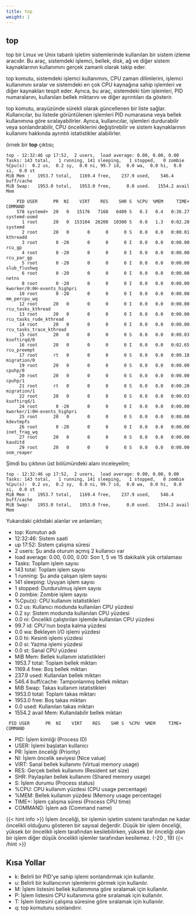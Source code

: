 ```yaml
---
title: top
weight: 1
---
```


## top

top bir Linux ve Unix tabanlı işletim sistemlerinde kullanılan bir sistem izleme aracıdır. 
Bu araç, sistemdeki işlemci, bellek, disk, ağ ve diğer sistem kaynaklarının kullanımını gerçek zamanlı olarak takip eder.

top komutu, sistemdeki işlemci kullanımını, CPU zaman dilimlerini, işlemci kullanımını sıralar ve sistemdeki en çok CPU kaynağına sahip işlemleri ve diğer kaynakları tespit eder. Ayrıca, bu araç, sistemdeki tüm işlemleri, PID numaralarını, kullanılan bellek miktarını ve diğer ayrıntıları da gösterir.

top komutu, arayüzünde sürekli olarak güncellenen bir liste sağlar. Kullanıcılar, bu listede görüntülenen işlemleri PID numarasına veya bellek kullanımına göre sıralayabilirler. Ayrıca, kullanıcılar, işlemleri durdurabilir veya sonlandırabilir, CPU önceliklerini değiştirebilir ve sistem kaynaklarının kullanımı hakkında ayrıntılı istatistikler alabilirler.

örnek bir **top** çıktısı;

```tlp
top - 12:32:46 up 17:52,  2 users,  load average: 0.00, 0.00, 0.00
Tasks: 143 total,   1 running, 141 sleeping,   1 stopped,   0 zombie
%Cpu(s):  0.2 us,  0.2 sy,  0.0 ni, 99.7 id,  0.0 wa,  0.0 hi,  0.0 si,  0.0 st
MiB Mem :   1953.7 total,   1169.4 free,    237.9 used,    546.4 buff/cache
MiB Swap:   1953.0 total,   1953.0 free,      0.0 used.   1554.2 avail Mem 

    PID USER      PR  NI    VIRT    RES    SHR S  %CPU  %MEM     TIME+ COMMAND                                                                                              
    578 systemd+  20   0   15176   7168   6400 S   0.3   0.4   0:36.27 systemd-oomd                                                                                         
      1 root      20   0  153104  26208  10300 S   0.0   1.3   0:02.20 systemd                                                                                              
      2 root      20   0       0      0      0 S   0.0   0.0   0:00.01 kthreadd                                                                                             
      3 root       0 -20       0      0      0 I   0.0   0.0   0:00.00 rcu_gp                                                                                               
      4 root       0 -20       0      0      0 I   0.0   0.0   0:00.00 rcu_par_gp                                                                                           
      5 root       0 -20       0      0      0 I   0.0   0.0   0:00.00 slub_flushwq                                                                                         
      6 root       0 -20       0      0      0 I   0.0   0.0   0:00.00 netns                                                                                                
      8 root       0 -20       0      0      0 I   0.0   0.0   0:00.00 kworker/0:0H-events_highpri                                                                          
     10 root       0 -20       0      0      0 I   0.0   0.0   0:00.00 mm_percpu_wq                                                                                         
     12 root      20   0       0      0      0 I   0.0   0.0   0:00.00 rcu_tasks_kthread                                                                                    
     13 root      20   0       0      0      0 I   0.0   0.0   0:00.00 rcu_tasks_rude_kthread                                                                               
     14 root      20   0       0      0      0 I   0.0   0.0   0:00.00 rcu_tasks_trace_kthread                                                                              
     15 root      20   0       0      0      0 S   0.0   0.0   0:00.03 ksoftirqd/0                                                                                          
     16 root      20   0       0      0      0 I   0.0   0.0   0:02.65 rcu_preempt                                                                                          
     17 root      rt   0       0      0      0 S   0.0   0.0   0:00.18 migration/0                                                                                          
     19 root      20   0       0      0      0 S   0.0   0.0   0:00.00 cpuhp/0                                                                                              
     20 root      20   0       0      0      0 S   0.0   0.0   0:00.00 cpuhp/1                                                                                              
     21 root      rt   0       0      0      0 S   0.0   0.0   0:00.20 migration/1                                                                                          
     22 root      20   0       0      0      0 S   0.0   0.0   0:00.03 ksoftirqd/1                                                                                          
     24 root       0 -20       0      0      0 I   0.0   0.0   0:00.00 kworker/1:0H-events_highpri                                                                          
     25 root      20   0       0      0      0 S   0.0   0.0   0:00.00 kdevtmpfs                                                                                            
     26 root       0 -20       0      0      0 I   0.0   0.0   0:00.00 inet_frag_wq                                                                                         
     27 root      20   0       0      0      0 S   0.0   0.0   0:00.00 kauditd                                                                                              
     29 root      20   0       0      0      0 S   0.0   0.0   0:00.00 oom_reaper  
```

Şimdi bu çıktının üst bölümündeki alanı inceleyelim;

```tlp
top - 12:32:46 up 17:52,  2 users,  load average: 0.00, 0.00, 0.00
Tasks: 143 total,   1 running, 141 sleeping,   1 stopped,   0 zombie
%Cpu(s):  0.2 us,  0.2 sy,  0.0 ni, 99.7 id,  0.0 wa,  0.0 hi,  0.0 si,  0.0 st
MiB Mem :   1953.7 total,   1169.4 free,    237.9 used,    546.4 buff/cache
MiB Swap:   1953.0 total,   1953.0 free,      0.0 used.   1554.2 avail Mem 
```

Yukarıdaki çıktıdaki alanlar ve anlamları;

- top: Komutun adı
- 12:32:46: Sistem saati
- up 17:52: Sistem çalışma süresi
- 2 users: Şu anda oturum açmış 2 kullanıcı var
- load average: 0.00, 0.00, 0.00: Son 1, 5 ve 15 dakikalık yük ortalaması
- Tasks: Toplam işlem sayısı
- 143 total: Toplam işlem sayısı
- 1 running: Şu anda çalışan işlem sayısı
- 141 sleeping: Uyuyan işlem sayısı
- 1 stopped: Durdurulmuş işlem sayısı
- 0 zombie: Zombie işlem sayısı
- %Cpu(s): CPU kullanım istatistikleri
- 0.2 us: Kullanıcı modunda kullanılan CPU yüzdesi
- 0.2 sy: Sistem modunda kullanılan CPU yüzdesi
- 0.0 ni: Öncelikli çalıştırılan işlemde kullanılan CPU yüzdesi
- 99.7 id: CPU'nun boşta kalma yüzdesi
- 0.0 wa: Bekleyen I/O işlemi yüzdesi
- 0.0 hi: Kesinti işlemi yüzdesi
- 0.0 si: Yazma işlemi yüzdesi
- 0.0 st: Sanal CPU yüzdesi
- MiB Mem: Bellek kullanım istatistikleri
- 1953.7 total: Toplam bellek miktarı
- 1169.4 free: Boş bellek miktarı
- 237.9 used: Kullanılan bellek miktarı
- 546.4 buff/cache: Tamponlanmış bellek miktarı
- MiB Swap: Takas kullanım istatistikleri
- 1953.0 total: Toplam takas miktarı
- 1953.0 free: Boş takas miktarı
- 0.0 used: Kullanılan takas miktarı
- 1554.2 avail Mem: Kullanılabilir bellek miktarı


```tlp
 PID USER      PR  NI    VIRT    RES    SHR S  %CPU  %MEM     TIME+ COMMAND    
```

- PID: İşlem kimliği (Process ID)
- USER: İşlemi başlatan kullanıcı
- PR: İşlem önceliği (Priority)
- NI: İşlem öncelik seviyesi (Nice value)
- VIRT: Sanal bellek kullanımı (Virtual memory usage)
- RES: Gerçek bellek kullanımı (Resident set size)
- SHR: Paylaşılan bellek kullanımı (Shared memory usage)
- S: İşlem durumu (Process status)
- %CPU: CPU kullanım yüzdesi (CPU usage percentage)
- %MEM: Bellek kullanım yüzdesi (Memory usage percentage)
- TIME+: İşlem çalışma süresi (Process CPU time)
- COMMAND: İşlem adı (Command name)


{{< hint info >}}
İşlem önceliği, bir işlemin işletim sistemi tarafından ne kadar öncelikli olduğunu gösteren bir sayısal değerdir. 
Düşük bir işlem önceliği, yüksek bir öncelikli işlem tarafından kesilebilirken, yüksek bir önceliği olan bir işlem diğer düşük öncelikli işlemler tarafından kesilemez.
(-20 , 19)
{{< /hint >}}

## Kısa Yollar

- k: Belirli bir PID'ye sahip işlemi sonlandırmak için kullanılır.
- u: Belirli bir kullanıcının işlemlerini görmek için kullanılır.
- M: İşlem listesini bellek kullanımına göre sıralamak için kullanılır.
- P: İşlem listesini CPU kullanımına göre sıralamak için kullanılır.
- T: İşlem listesini çalışma süresine göre sıralamak için kullanılır.
- q: top komutunu sonlandırır.


